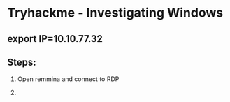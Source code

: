#   Tryhackme - Investigating Windows

##  export IP=10.10.77.32

##  Steps:
1.  Open remmina and connect to RDP

2.  